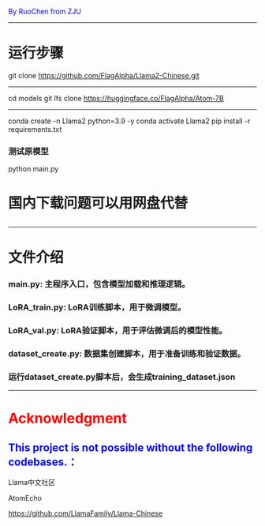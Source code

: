 <span style="color:rgb(0,0,255)">By RuoChen from ZJU</span>

---
# 运行步骤
git clone https://github.com/FlagAlpha/Llama2-Chinese.git

---
cd models
git lfs clone https://huggingface.co/FlagAlpha/Atom-7B

---
conda create -n Llama2 python=3.9 -y
conda activate Llama2
pip install -r requirements.txt
### 测试原模型
python main.py
# 国内下载问题可以用网盘代替
## 
---
# 文件介绍

### main.py: 主程序入口，包含模型加载和推理逻辑。
### LoRA_train.py: LoRA训练脚本，用于微调模型。
### LoRA_val.py: LoRA验证脚本，用于评估微调后的模型性能。
### dataset_create.py: 数据集创建脚本，用于准备训练和验证数据。
### 运行dataset_create.py脚本后，会生成training_dataset.json

---

# <span style="color:red">Acknowledgment</span>
## <span style="color:blue">This project is not possible without the following codebases.：</span>
Llama中文社区

AtomEcho

https://github.com/LlamaFamily/Llama-Chinese

